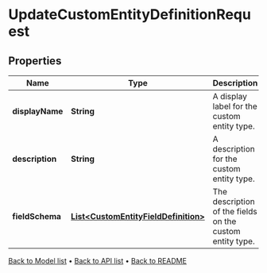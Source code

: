 

# UpdateCustomEntityDefinitionRequest


## Properties

| Name | Type | Description | Notes |
|------------ | ------------- | ------------- | -------------|
|**displayName** | **String** | A display label for the custom entity type. |  |
|**description** | **String** | A description for the custom entity type. |  |
|**fieldSchema** | [**List&lt;CustomEntityFieldDefinition&gt;**](CustomEntityFieldDefinition.md) | The description of the fields on the custom entity type. |  |



[Back to Model list](../README.md#documentation-for-models) &#8226; [Back to API list](../README.md#documentation-for-api-endpoints) &#8226; [Back to README](../README.md)


